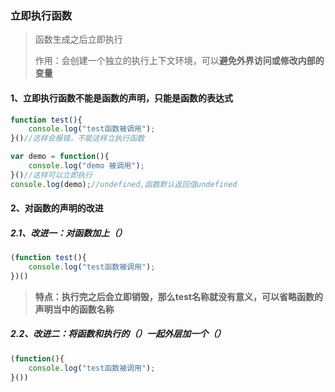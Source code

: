 ### 立即执行函数

> 函数生成之后立即执行
>
> 作用：会创建一个独立的执行上下文环境，可以**避免外界访问或修改内部的变量**

#### 1、立即执行函数不能是函数的声明，只能是函数的表达式

```JavaScript
function test(){
    console.log("test函数被调用");
}()//这样会报错，不能这样立执行函数

var demo = function(){
    console.log("demo 被调用");
}()//这样可以立即执行
console.log(demo);//undefined,函数默认返回值undefined
```

#### 2、对函数的声明的改进

##### 2.1、改进一：对函数加上（）

```javascript
(function test(){
    console.log("test函数被调用");
})()
```

> **特点：执行完之后会立即销毁，那么test名称就没有意义，可以省略函数的声明当中的函数名称**

##### 2.2、改进二：将函数和执行的（）一起外层加一个（）

```javascript
(function(){
    console.log("test函数被调用");
}())
```

